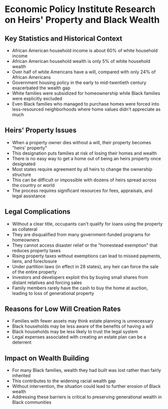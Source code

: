 # Economic Policy Institute Research on Heirs' Property and Black Wealth

## Key Statistics and Historical Context
- African American household income is about 60% of white household income
- African American household wealth is only 5% of white household wealth
- Over half of white Americans have a will, compared with only 24% of African Americans
- Government housing policy in the early to mid-twentieth century exacerbated the wealth gap
- White families were subsidized for homeownership while Black families were explicitly excluded
- Even Black families who managed to purchase homes were forced into less-resourced neighborhoods where home values didn't appreciate as much

## Heirs' Property Issues
- When a property owner dies without a will, their property becomes "heirs' property"
- This designation puts families at risk of losing their homes and wealth
- There is no easy way to get a home out of being an heirs property once designated
- Most states require agreement by all heirs to change the ownership structure
- This can be difficult or impossible with dozens of heirs spread across the country or world
- The process requires significant resources for fees, appraisals, and legal assistance

## Legal Complications
- Without a clear title, occupants can't qualify for loans using the property as collateral
- They are disqualified from many government-funded programs for homeowners
- They cannot access disaster relief or the "homestead exemption" that reduces property taxes
- Rising property taxes without exemptions can lead to missed payments, liens, and foreclosure
- Under partition laws (in effect in 28 states), any heir can force the sale of the entire property
- Investors and developers exploit this by buying small shares from distant relatives and forcing sales
- Family members rarely have the cash to buy the home at auction, leading to loss of generational property

## Reasons for Low Will Creation Rates
- Families with fewer assets may think estate planning is unnecessary
- Black households may be less aware of the benefits of having a will
- Black households may be less likely to trust the legal system
- Legal expenses associated with creating an estate plan can be a deterrent

## Impact on Wealth Building
- For many Black families, wealth they had built was lost rather than fairly inherited
- This contributes to the widening racial wealth gap
- Without intervention, the situation could lead to further erosion of Black wealth
- Addressing these barriers is critical to preserving generational wealth in Black communities

